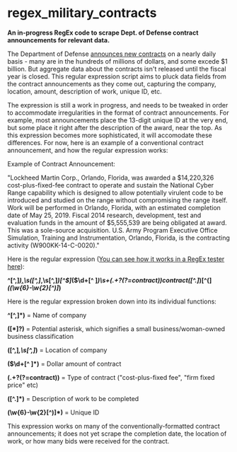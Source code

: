 # regex_military_contracts

<b>An in-progress RegEx code to scrape Dept. of Defense contract announcements for relevant data.</b>

The Department of Defense <a href="http://www.defense.gov/News/Contracts">announces new contracts</a> on a nearly daily basis - many are in the hundreds of millions of dollars, and some excede $1 billion. But aggregate data about the contracts isn't released until the fiscal year is closed. This regular expression script aims to pluck data fields from the contract announcements as they come out, capturing the company, location, amount, description of work, unique ID, etc. 

The expression is still a work in progress, and needs to be tweaked in order to accommodate irregularities in the format of contract announcements. For example, most announcements place the 13-digit unique ID at the very end, but some place it right after the description of the award, near the top. As this expression becomes more sophisticated, it will accomodate these differences. For now, here is an example of a conventional contract announcement, and how the regular expression works:

Example of Contract Announcement:

"Lockheed Martin Corp., Orlando, Florida, was awarded a $14,220,326 cost-plus-fixed-fee contract to operate and sustain the National Cyber Range capability which is designed to allow potentially virulent code to be introduced and studied on the range without compromising the range itself. Work will be performed in Orlando, Florida, with an estimated completion date of May 25, 2019. Fiscal 2014 research, development, test and evaluation funds in the amount of $5,555,539 are being obligated at award. This was a sole-source acquisition. U.S. Army Program Executive Office Simulation, Training and Instrumentation, Orlando, Florida, is the contracting activity (W900KK-14-C-0020)."

Here is the regular expression (<a href="https://regex101.com/r/zJ5uC5/1">You can see how it works in a RegEx tester here</a>):


<b>^[^,]*)[,]([*]?)\s([^,]*,\s[^,]*)[^$]*(\$\d+[^ ]*)\s+(.+?(?=contract))contract([^.]*)[^(]*\((\w{6}-\w{2}[^)]*)</b>



Here is the regular expression broken down into its individual functions:

<b>^[^,]*)</b> = Name of company

<b>([*]?)</b> = Potential asterisk, which signifies a small business/woman-owned business classification

<b>([^,]*,\s[^,]*)</b> = Location of company

<b>(\$\d+[^ ]*)</b> = Dollar amount of contract

<b>(.+?(?=contract))</b> = Type of contract ("cost-plus-fixed fee", "firm fixed price" etc)

<b>([^.]*)</b> = Description of work to be completed

<b>(\w{6}-\w{2}[^)]*)</b> = Unique ID


This expression works on many of the conventionally-formatted contract announcements; it does not yet scrape the completion date, the location of work, or how many bids were received for the contract.

















